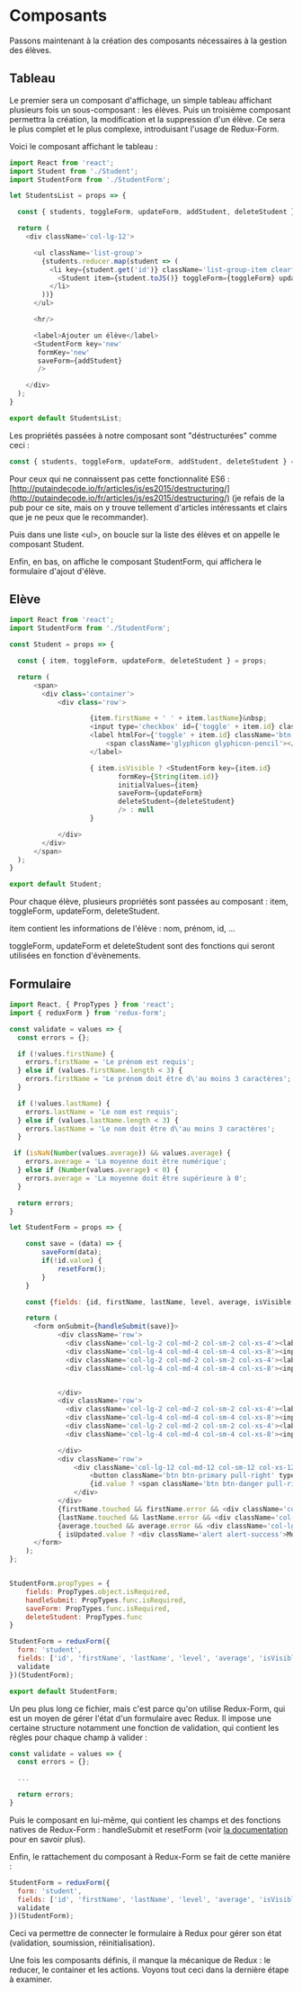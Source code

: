 # Composants

Passons maintenant à la création des composants nécessaires à la gestion des élèves.

## Tableau

Le premier sera un composant d'affichage, un simple tableau affichant plusieurs fois un sous-composant : les élèves. Puis un troisième composant permettra la création, la modification et la suppression d'un élève. Ce sera le plus complet et le plus complexe, introduisant l'usage de Redux-Form.

Voici le composant affichant le tableau :

```js
import React from 'react';
import Student from './Student';
import StudentForm from './StudentForm';

let StudentsList = props => {

  const { students, toggleForm, updateForm, addStudent, deleteStudent } = props;

  return (
    <div className='col-lg-12'>

      <ul className='list-group'>
        {students.reducer.map(student => (
          <li key={student.get('id')} className='list-group-item clearfix'>
            <Student item={student.toJS()} toggleForm={toggleForm} updateForm={updateForm} deleteStudent={deleteStudent}/>
          </li>
        ))}
      </ul>

      <hr/>

      <label>Ajouter un élève</label>
      <StudentForm key='new'
       formKey='new'
       saveForm={addStudent}
       /> 

    </div>
  );
}

export default StudentsList;
```

Les propriétés passées à notre composant sont "déstructurées" comme ceci :

```js
const { students, toggleForm, updateForm, addStudent, deleteStudent } = props;
```

Pour ceux qui ne connaissent pas cette fonctionnalité ES6 : [http://putaindecode.io/fr/articles/js/es2015/destructuring/](http://putaindecode.io/fr/articles/js/es2015/destructuring/) \(je refais de la pub pour ce site, mais on y trouve tellement d'articles intéressants et clairs que je ne peux que le recommander\).

Puis dans une liste &lt;ul&gt;, on boucle sur la liste des élèves et on appelle le composant Student.

Enfin, en bas, on affiche le composant StudentForm, qui affichera le formulaire d'ajout d'élève.

## Elève

```js
import React from 'react';
import StudentForm from './StudentForm';

const Student = props => {

  const { item, toggleForm, updateForm, deleteStudent } = props;

  return (
      <span>
        <div class='container'>
            <div class='row'>

                    {item.firstName + ' ' + item.lastName}&nbsp;
                    <input type='checkbox' id={'toggle' + item.id} className='toggle' />
                    <label htmlFor={'toggle' + item.id} className='btn btn-primary pull-right margin-bottom-5' onClick={()=>toggleForm(item.id)}>
                        <span className='glyphicon glyphicon-pencil'></span>&nbsp;Editer
                    </label>

                    { item.isVisible ? <StudentForm key={item.id}
                           formKey={String(item.id)}
                           initialValues={item} 
                           saveForm={updateForm}
                           deleteStudent={deleteStudent}
                           /> : null 
                    }

            </div>
        </div>
      </span>
  );
}

export default Student;
```

Pour chaque élève, plusieurs propriétés sont passées au composant : item, toggleForm, updateForm, deleteStudent.

item contient les informations de l'élève : nom, prénom, id, ...

toggleForm, updateForm et deleteStudent sont des fonctions qui seront utilisées en fonction d'évènements.

## Formulaire

```js
import React, { PropTypes } from 'react';
import { reduxForm } from 'redux-form';

const validate = values => {
  const errors = {};

  if (!values.firstName) {
    errors.firstName = 'Le prénom est requis';
  } else if (values.firstName.length < 3) {
    errors.firstName = 'Le prénom doit être d\'au moins 3 caractères';
  }

  if (!values.lastName) {
    errors.lastName = 'Le nom est requis';
  } else if (values.lastName.length < 3) {
    errors.lastName = 'Le nom doit être d\'au moins 3 caractères';
  }

 if (isNaN(Number(values.average)) && values.average) {
    errors.average = 'La moyenne doit être numérique';
  } else if (Number(values.average) < 0) {
    errors.average = 'La moyenne doit être supérieure à 0';
  }

  return errors;
}

let StudentForm = props => {

    const save = (data) => {
        saveForm(data);
        if(!id.value) { 
            resetForm(); 
        }
    }

    const {fields: {id, firstName, lastName, level, average, isVisible, isUpdated}, handleSubmit, resetForm, saveForm, deleteStudent} = props;

    return (
      <form onSubmit={handleSubmit(save)}>
            <div className='row'>
              <div className='col-lg-2 col-md-2 col-sm-2 col-xs-4'><label>Prénom</label></div>
              <div className='col-lg-4 col-md-4 col-sm-4 col-xs-8'><input type='text' placeholder='Prénom élève' {...firstName}/></div>
              <div className='col-lg-2 col-md-2 col-sm-2 col-xs-4'><label>Nom</label></div>
              <div className='col-lg-4 col-md-4 col-sm-4 col-xs-8'><input type='text' placeholder='Nom élève' {...lastName}/></div>


            </div>
            <div className='row'>
              <div className='col-lg-2 col-md-2 col-sm-2 col-xs-4'><label>Niveau</label></div>
              <div className='col-lg-4 col-md-4 col-sm-4 col-xs-8'><input type='text' placeholder='6e, 5e, ...' {...level}/></div>
              <div className='col-lg-2 col-md-2 col-sm-2 col-xs-4'><label>Moyenne</label></div>
              <div className='col-lg-4 col-md-4 col-sm-4 col-xs-8'><input type='text' placeholder='Note sur 20' {...average}/></div>

            </div>
            <div className='row'>
                <div className='col-lg-12 col-md-12 col-sm-12 col-xs-12'>
                    <button className='btn btn-primary pull-right' type='submit'>Enregistrer</button>
                    {id.value ? <span className='btn btn-danger pull-right' onClick={()=>deleteStudent(id.value)}>Supprimer</span> : null }
                </div>
            </div>
            {firstName.touched && firstName.error && <div className='col-lg-12 col-md-12 col-sm-12 col-xs-12 text-danger'>{firstName.error}</div>}
            {lastName.touched && lastName.error && <div className='col-lg-12 col-md-12 col-sm-12 col-xs-12 text-danger'>{lastName.error}</div>}
            {average.touched && average.error && <div className='col-lg-12 col-md-12 col-sm-12 col-xs-12 text-danger'>{average.error}</div>}
            { isUpdated.value ? <div className='alert alert-success'>Modification enregistrée</div> : null }
      </form>
    );
};


StudentForm.propTypes = {
    fields: PropTypes.object.isRequired,
    handleSubmit: PropTypes.func.isRequired,
    saveForm: PropTypes.func.isRequired,
    deleteStudent: PropTypes.func
}

StudentForm = reduxForm({
  form: 'student',
  fields: ['id', 'firstName', 'lastName', 'level', 'average', 'isVisible', 'isUpdated'],
  validate 
})(StudentForm);

export default StudentForm;
```

Un peu plus long ce fichier, mais c'est parce qu'on utilise Redux-Form, qui est un moyen de gérer l'état d'un formulaire avec Redux. Il impose une certaine structure notamment une fonction de validation, qui contient les règles pour chaque champ à valider :

```js
const validate = values => {
  const errors = {};

  ...

  return errors;
}
```

Puis le composant en lui-même, qui contient les champs et des fonctions natives de Redux-Form : handleSubmit et resetForm \(voir [la documentation](http://redux-form.com/5.1.0/#/api/props) pour en savoir plus\).

Enfin, le rattachement du composant à Redux-Form se fait de cette manière :

```js
StudentForm = reduxForm({
  form: 'student',
  fields: ['id', 'firstName', 'lastName', 'level', 'average', 'isVisible', 'isUpdated'],
  validate 
})(StudentForm);
```

Ceci va permettre de connecter le formulaire à Redux pour gérer son état \(validation, soumission, réinitialisation\).

Une fois les composants définis, il manque la mécanique de Redux : le reducer, le container et les actions. Voyons tout ceci dans la dernière étape à examiner.

